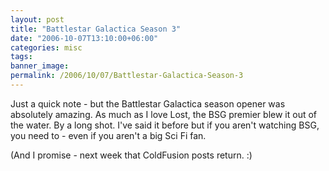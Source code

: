 ```yaml
---
layout: post
title: "Battlestar Galactica Season 3"
date: "2006-10-07T13:10:00+06:00"
categories: misc 
tags: 
banner_image: 
permalink: /2006/10/07/Battlestar-Galactica-Season-3
---
```


Just a quick note - but the Battlestar Galactica season opener was absolutely amazing. As much as I love Lost, the BSG premier blew it out of the water. By a long shot. I've said it before but if you aren't watching BSG, you need to - even if you aren't a big Sci Fi fan. 

(And I promise - next week that ColdFusion posts return. :)